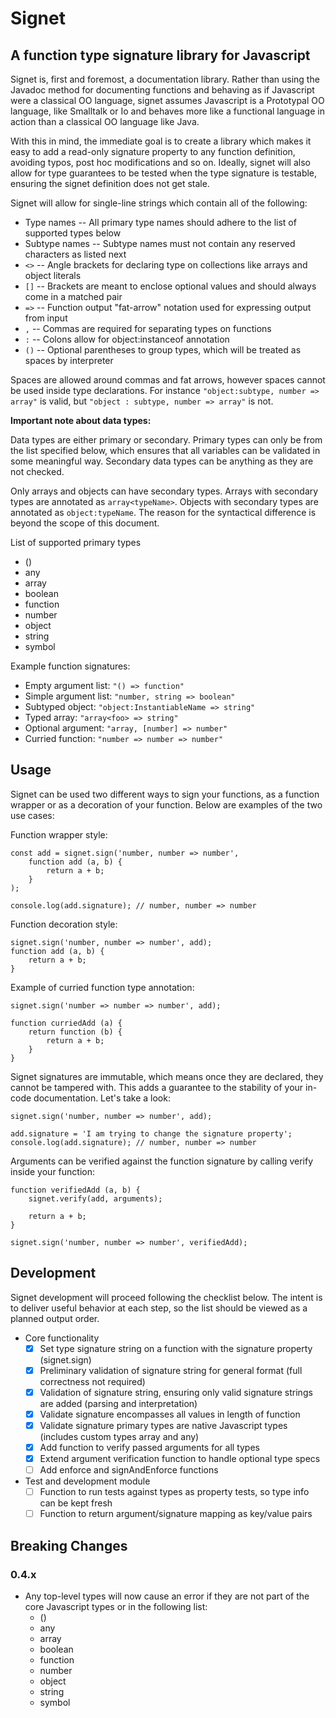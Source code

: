 # Signet

## A function type signature library for Javascript

Signet is, first and foremost, a documentation library.  Rather than using the Javadoc method for documenting functions and
behaving as if Javascript were a classical OO language, signet assumes Javascript is a Prototypal OO language, like 
Smalltalk or Io and behaves more like a functional language in action than a classical OO language like Java.

With this in mind, the immediate goal is to create a library which makes it easy to add a read-only signature property to any
function definition, avoiding typos, post hoc modifications and so on.  Ideally, signet will also allow for type guarantees
to be tested when the type signature is testable, ensuring the signet definition does not get stale.

Signet will allow for single-line strings which contain all of the following:

- Type names -- All primary type names should adhere to the list of supported types below
- Subtype names -- Subtype names must not contain any reserved characters as listed next
- `<>` -- Angle brackets for declaring type on collections like arrays and object literals
- `[]` -- Brackets are meant to enclose optional values and should always come in a matched pair
- `=>` -- Function output "fat-arrow" notation used for expressing output from input
- `,` -- Commas are required for separating types on functions
- `:` -- Colons allow for object:instanceof annotation
- `()` -- Optional parentheses to group types, which will be treated as spaces by interpreter

Spaces are allowed around commas and fat arrows, however spaces cannot be used inside type declarations. For instance
`"object:subtype, number => array"` is valid, but `"object : subtype, number => array"` is not.

**Important note about data types:**

Data types are either primary or secondary. Primary types can only be from the list
specified below, which ensures that all variables can be validated in some meaningful way. Secondary data types can be
anything as they are not checked.

Only arrays and objects can have secondary types. Arrays with secondary types are annotated as `array<typeName>`. Objects
with secondary types are annotated as `object:typeName`. The reason for the syntactical difference is beyond the scope
of this document. 

List of supported primary types

- ()
- any
- array
- boolean
- function
- number
- object
- string
- symbol

Example function signatures:

- Empty argument list: `"() => function"`
- Simple argument list: `"number, string => boolean"`
- Subtyped object: `"object:InstantiableName => string"`
- Typed array: `"array<foo> => string"`
- Optional argument: `"array, [number] => number"`
- Curried function: `"number => number => number"`

## Usage

Signet can be used two different ways to sign your functions, as a function wrapper or as a decoration of your function. 
Below are examples of the two use cases:

Function wrapper style:

    const add = signet.sign('number, number => number',
        function add (a, b) {
            return a + b;
        }
    );
    
    console.log(add.signature); // number, number => number

Function decoration style:

    signet.sign('number, number => number', add);
    function add (a, b) {
        return a + b;
    }

Example of curried function type annotation:

    signet.sign('number => number => number', add);
    
    function curriedAdd (a) {
        return function (b) {
            return a + b;
        }
    }

Signet signatures are immutable, which means once they are declared, they cannot be tampered with. This adds a guarantee
to the stability of your in-code documentation. Let's take a look:

    signet.sign('number, number => number', add);
    
    add.signature = 'I am trying to change the signature property';
    console.log(add.signature); // number, number => number

Arguments can be verified against the function signature by calling verify inside your function:

    function verifiedAdd (a, b) {
        signet.verify(add, arguments);
        
        return a + b;
    }
    
    signet.sign('number, number => number', verifiedAdd);

## Development

Signet development will proceed following the checklist below.  The intent is to deliver useful behavior at each step, so
the list should be viewed as a planned output order.

- Core functionality
    - [x] Set type signature string on a function with the signature property (signet.sign)
    - [x] Preliminary validation of signature string for general format (full correctness not required)
    - [x] Validation of signature string, ensuring only valid signature strings are added (parsing and interpretation)
    - [x] Validate signature encompasses all values in length of function
    - [x] Validate signature primary types are native Javascript types (includes custom types array and any)
    - [x] Add function to verify passed arguments for all types
    - [x] Extend argument verification function to handle optional type specs
    - [ ] Add enforce and signAndEnforce functions

- Test and development module
    - [ ] Function to run tests against types as property tests, so type info can be kept fresh
    - [ ] Function to return argument/signature mapping as key/value pairs

## Breaking Changes

### 0.4.x

- Any top-level types will now cause an error if they are not part of the core Javascript types or in the following list:
    - ()
    - any
    - array
    - boolean
    - function
    - number
    - object
    - string
    - symbol
